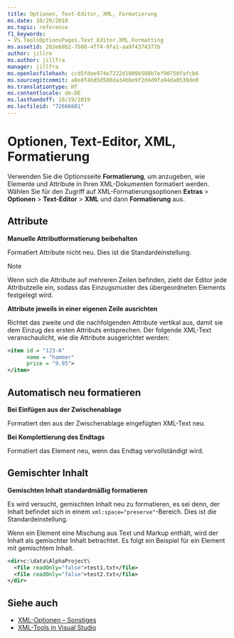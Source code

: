 ```yaml
---
title: Optionen, Text-Editor, XML, Formatierung
ms.date: 10/29/2018
ms.topic: reference
f1_keywords:
- VS.ToolsOptionsPages.Text_Editor.XML.Formatting
ms.assetid: 203e60b2-7b80-4ff4-9fa1-aa9f4374377b
author: jillre
ms.author: jillfra
manager: jillfra
ms.openlocfilehash: ccd5fdee974e7222d1009b508b7ef90758fafcb6
ms.sourcegitcommit: a8e8f4bd5d508da34bbe9f2d4d9fa94da0539de0
ms.translationtype: HT
ms.contentlocale: de-DE
ms.lasthandoff: 10/19/2019
ms.locfileid: "72666601"
---
```

# <a name="options-text-editor-xml-formatting"></a>Optionen, Text-Editor, XML, Formatierung

Verwenden Sie die Optionsseite **Formatierung**, um anzugeben, wie Elemente und Attribute in Ihren XML-Dokumenten formatiert werden. Wählen Sie für den Zugriff auf XML-Formatierungsoptionen **Extras** > **Optionen** > **Text-Editor** > **XML** und dann **Formatierung** aus.

## <a name="attributes"></a>Attribute

**Manuelle Attributformatierung beibehalten**

Formatiert Attribute nicht neu. Dies ist die Standardeinstellung.

> [!NOTE]
> Wenn sich die Attribute auf mehreren Zeilen befinden, zieht der Editor jede Attributzeile ein, sodass das Einzugsmuster des übergeordneten Elements festgelegt wird.

**Attribute jeweils in einer eigenen Zeile ausrichten**

Richtet das zweite und die nachfolgenden Attribute vertikal aus, damit sie dem Einzug des ersten Attributs entsprechen. Der folgende XML-Text veranschaulicht, wie die Attribute ausgerichtet werden:

```xml
<item id = "123-A"
      name = "hammer"
      price = "9.95">
</item>
```

## <a name="auto-reformat"></a>Automatisch neu formatieren

**Bei Einfügen aus der Zwischenablage**

Formatiert den aus der Zwischenablage eingefügten XML-Text neu.

**Bei Komplettierung des Endtags**

Formatiert das Element neu, wenn das Endtag vervollständigt wird.

## <a name="mixed-content"></a>Gemischter Inhalt

**Gemischten Inhalt standardmäßig formatieren**

Es wird versucht, gemischten Inhalt neu zu formatieren, es sei denn, der Inhalt befindet sich in einem `xml:space="preserve"`-Bereich. Dies ist die Standardeinstellung.

Wenn ein Element eine Mischung aus Text und Markup enthält, wird der Inhalt als gemischter Inhalt betrachtet. Es folgt ein Beispiel für ein Element mit gemischtem Inhalt.

```xml
<dir>c:\data\AlphaProject\
  <file readOnly="false">test1.txt</file>
  <file readOnly="false">test2.txt</file>
</dir>
```

## <a name="see-also"></a>Siehe auch

- [XML-Optionen – Sonstiges](options-text-editor-xml-miscellaneous.md)
- [XML-Tools in Visual Studio](../../xml-tools/xml-tools-in-visual-studio.md)